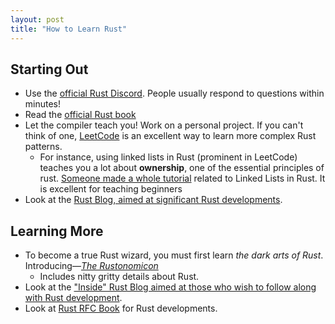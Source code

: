 ```yaml
---
layout: post
title: "How to Learn Rust"
---
```

## Starting Out

- Use the [official Rust Discord](https://discord.gg/rust-lang). People usually respond to questions within minutes!
- Read the [official Rust book](https://doc.rust-lang.org/book/)
- Let the compiler teach you! Work on a personal project. If you can't think of one, [LeetCode](https://leetcode.com/) is an excellent way to learn more complex Rust patterns.
  - For instance, using linked lists in Rust (prominent in LeetCode) teaches you a lot about **ownership**, one of the essential principles of rust. 
    [Someone made a whole tutorial](https://rust-unofficial.github.io/too-many-lists/) related to Linked Lists in Rust. It is excellent for teaching beginners
- Look at the [Rust Blog, aimed at significant Rust developments](https://blog.rust-lang.org/).

## Learning More

- To become a true Rust wizard, you must first learn _the dark arts of Rust_. Introducing—[_The Rustonomicon_](https://doc.rust-lang.org/nomicon/)
  - Includes nitty gritty details about Rust.
- Look at the ["Inside" Rust Blog aimed at those who wish to follow along with Rust development](https://blog.rust-lang.org/).
- Look at [Rust RFC Book](https://rust-lang.github.io/rfcs/) for Rust developments.